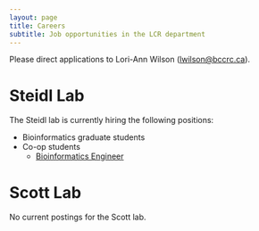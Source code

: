 ```yaml
---
layout: page
title: Careers
subtitle: Job opportunities in the LCR department
---
```


Please direct applications to Lori-Ann Wilson (lwilson@bccrc.ca).

# Steidl Lab

The Steidl lab is currently hiring the following positions:

* Bioinformatics graduate students
* Co-op students
    + [Bioinformatics Engineer](Bioinformatics_engineering_coop_student.html)

# Scott Lab

No current postings for the Scott lab.
